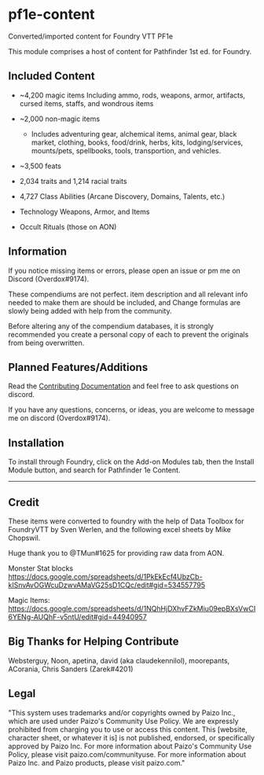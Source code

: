 # pf1e-content

Converted/imported content for Foundry VTT PF1e

This module comprises a host of content for Pathfinder 1st ed. for Foundry.

## Included Content

- ~4,200 magic items
    Including ammo, rods, weapons, armor, artifacts, cursed items, staffs, and wondrous items
- ~2,000 non-magic items
  - Includes adventuring gear, alchemical items, animal gear, black market, clothing, books, food/drink, herbs, kits, lodging/services, mounts/pets, spellbooks, tools, transportion, and vehicles.

- ~3,500 feats
- 2,034 traits and 1,214 racial traits
- 4,727 Class Abilities (Arcane Discovery, Domains, Talents, etc.)
- Technology Weapons, Armor, and Items
- Occult Rituals (those on AON)


## Information

If you notice missing items or errors, please open an issue or pm me on Discord (Overdox#9174).

These compendiums are not perfect.
item description and all relevant info needed to make them are should be included, and Change formulas are slowly being added with help from the community.

Before altering any of the compendium databases, it is strongly recommended you create a personal copy of each to prevent the originals from being overwritten.

## Planned Features/Additions


Read the [Contributing Documentation](./contribute.md) and feel free to ask questions on discord.


If you have any questions, concerns, or ideas, you are welcome to message me on discord (Overdox#9174).

## Installation

To install through Foundry, click on the Add-on Modules tab, then the Install Module button, and search for Pathfinder 1e Content.

----------------

## Credit

These items were converted to foundry with the help of Data Toolbox for FoundryVTT by Sven Werlen, and the following excel sheets by Mike Chopswil.

Huge thank you to @TMun#1625 for providing raw data from AON.

Monster Stat blocks
<https://docs.google.com/spreadsheets/d/1PkEkEcf4UbzCb-kISnvAvOGWcuDzwvAMaVG25sD1CQc/edit#gid=534557795>

Magic Items:
<https://docs.google.com/spreadsheets/d/1NQhHjDXhvFZkMiu09epBXsVwCI6YENg-AUQhF-v5ntU/edit#gid=44940957>

## Big Thanks for Helping Contribute

Websterguy, Noon, apetina, david (aka claudekennilol), moorepants, ACorania, Chris Sanders (Zarek#4201)

## Legal

"This system uses trademarks and/or copyrights owned by Paizo Inc., which are used under Paizo's Community Use Policy. We are expressly prohibited from charging you to use or access this content. This [website, character sheet, or whatever it is] is not published, endorsed, or specifically approved by Paizo Inc. For more information about Paizo's Community Use Policy, please visit paizo.com/communityuse. For more information about Paizo Inc. and Paizo products, please visit paizo.com."

